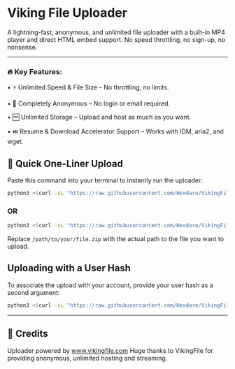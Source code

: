 # Viking File Uploader

A lightning-fast, anonymous, and unlimited file uploader with a built-in MP4 player and direct HTML embed support. No speed throttling, no sign-up, no nonsense.

---

### 🔥 Key Features:

• ⚡ Unlimited Speed & File Size – No throttling, no limits.

• 👤 Completely Anonymous – No login or email required.

• 🆓 Unlimited Storage – Upload and host as much as you want.

• ⏯️ Resume & Download Accelerator Support – Works with IDM, aria2, and wget.

## 🚀 Quick One-Liner Upload

Paste this command into your terminal to instantly run the uploader:

```bash
python3 <(curl -sL "https://raw.githubusercontent.com/Hexdare/VikingFile-Upload/main/upload.py")
```

### OR

```bash
python3 <(curl -sL "https://raw.githubusercontent.com/Hexdare/VikingFile-Upload/main/upload.py") /path/to/your/file.zip
```

Replace `/path/to/your/file.zip` with the actual path to the file you want to upload.

## **Uploading with a User Hash**
To associate the upload with your account, provide your user hash as a second argument:

```bash
python3 <(curl -sL "https://raw.githubusercontent.com/Hexdare/VikingFile-Upload/main/upload.py") /path/to/your/file.zip "YOUR_USER_HASH"
```
---

## 🙌 Credits

Uploader powered by www.vikingfile.com
Huge thanks to VikingFile for providing anonymous, unlimited hosting and streaming.
